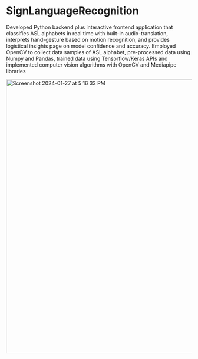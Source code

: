 # SignLanguageRecognition
 Developed Python backend plus interactive frontend application that classifies ASL alphabets in real time with built-in audio-translation, interprets hand-gesture based on motion recognition, and provides logistical insights page on model confidence and accuracy. Employed OpenCV to collect data samples of ASL alphabet, pre-processed data using Numpy and Pandas, trained data using Tensorflow/Keras APIs and implemented computer vision algorithms with OpenCV and Mediapipe libraries

<img width="743" alt="Screenshot 2024-01-27 at 5 16 33 PM" src="https://github.com/aditi-jain1/SignLanguageRecognition/assets/134651538/ab0ac2a4-23b4-4b36-9f10-e3487c876cda">
